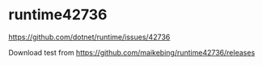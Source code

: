 # runtime42736
https://github.com/dotnet/runtime/issues/42736


Download test from  https://github.com/maikebing/runtime42736/releases
